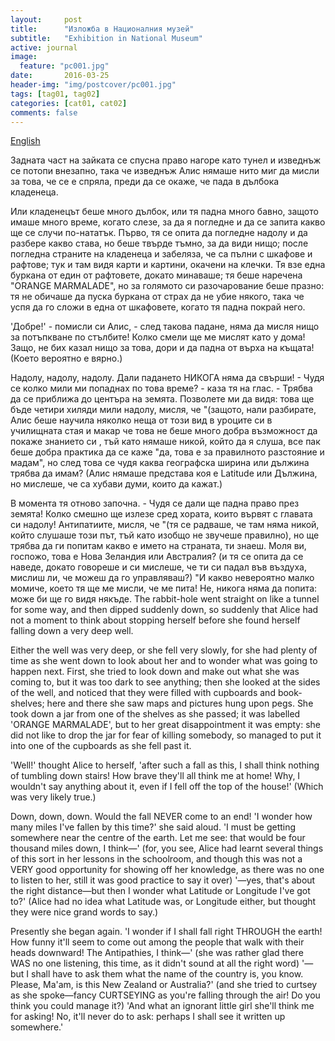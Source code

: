```yaml
---
layout:     post
title:      "Изложба в Националния музей"
subtitle:   "Exhibition in National Museum"
active: journal
image:
  feature: "pc001.jpg"
date:       2016-03-25
header-img: "img/postcover/pc001.jpg"
tags: [tag01, tag02]
categories: [cat01, cat02]
comments: false
---
```


<p><a href="#english">English</a></p>

Задната част на зайката се спусна право нагоре като тунел и изведнъж се потопи внезапно, така че изведнъж Алис нямаше нито миг да мисли за това, че се е спряла, преди да се окаже, че пада в дълбока кладенеца.

  Или кладенецът беше много дълбок, или тя падна много бавно, защото имаше много време, когато слезе, за да я погледне и да се запита какво ще се случи по-нататък. Първо, тя се опита да погледне надолу и да разбере какво става, но беше твърде тъмно, за да види нищо; после погледна страните на кладенеца и забеляза, че са пълни с шкафове и рафтове; тук и там видя карти и картини, окачени на клечки. Тя взе една буркана от един от рафтовете, докато минаваше; тя беше наречена "ORANGE MARMALADE", но за голямото си разочарование беше празно: тя не обичаше да пуска буркана от страх да не убие някого, така че успя да го сложи в една от шкафовете, когато тя падна покрай него.

  'Добре!' - помисли си Алис, - след такова падане, няма да мисля нищо за потъпкване по стълбите! Колко смели ще ме мислят като у дома! Защо, не бих казал нищо за това, дори и да падна от върха на къщата! (Което вероятно е вярно.)

  Надолу, надолу, надолу. Дали падането НИКОГА няма да свърши! - Чудя се колко мили ми попаднах по това време? - каза тя на глас. - Трябва да се приближа до центъра на земята. Позволете ми да видя: това ще бъде четири хиляди мили надолу, мисля, че "(защото, нали разбирате, Алис беше научила няколко неща от този вид в уроците си в училищната стая и макар че това не беше много добра възможност да покаже знанието си , тъй като нямаше никой, който да я слуша, все пак беше добра практика да се каже "да, това е за правилното разстояние и мадам", но след това се чудя каква географска ширина или дължина трябва да имам? (Алис нямаше представа коя е Latitude или Дължина, но мислеше, че са хубави думи, които да кажат.)

  В момента тя отново започна. - Чудя се дали ще падна право през земята! Колко смешно ще излезе сред хората, които вървят с главата си надолу! Антипатиите, мисля, че "(тя се радваше, че там няма никой, който слушаше този път, тъй като изобщо не звучеше правилно), но ще трябва да ги попитам какво е името на страната, ти знаеш. Моля ви, госпожо, това е Нова Зеландия или Австралия? (и тя се опита да се наведе, докато говореше и си мислеше, че ти си падал във въздуха, мислиш ли, че можеш да го управляваш?) "И какво невероятно малко момиче, което тя ще ме мисли, че ме пита! Не, никога няма да попита: може би ще го видя някъде.
<span class="text-muted"><a name="english"></a>
  The rabbit-hole went straight on like a tunnel for some way, and then  dipped suddenly down, so suddenly that Alice had not a moment to think  about stopping herself before she found herself falling down a very deep  well.

  Either the well was very deep, or she fell very slowly, for she had  plenty of time as she went down to look about her and to wonder what was  going to happen next. First, she tried to look down and make out what  she was coming to, but it was too dark to see anything; then she  looked at the sides of the well, and noticed that they were filled with  cupboards and book-shelves; here and there she saw maps and pictures  hung upon pegs. She took down a jar from one of the shelves as  she passed; it was labelled 'ORANGE MARMALADE', but to her great  disappointment it was empty: she did not like to drop the jar for fear  of killing somebody, so managed to put it into one of the cupboards as  she fell past it.

  'Well!' thought Alice to herself, 'after such a fall as this, I shall  think nothing of tumbling down stairs! How brave they'll all think me at  home! Why, I wouldn't say anything about it, even if I fell off the top  of the house!' (Which was very likely true.)

  Down, down, down. Would the fall NEVER come to an end! 'I wonder how  many miles I've fallen by this time?' she said aloud. 'I must be getting  somewhere near the centre of the earth. Let me see: that would be four  thousand miles down, I think&mdash;' (for, you see, Alice had learnt several  things of this sort in her lessons in the schoolroom, and though this  was not a VERY good opportunity for showing off her knowledge, as there  was no one to listen to her, still it was good practice to say it over)  '&mdash;yes, that's about the right distance&mdash;but then I wonder what Latitude  or Longitude I've got to?' (Alice had no idea what Latitude was, or  Longitude either, but thought they were nice grand words to say.)

  Presently she began again. 'I wonder if I shall fall right THROUGH the  earth! How funny it'll seem to come out among the people that walk with  their heads downward! The Antipathies, I think&mdash;' (she was rather glad  there WAS no one listening, this time, as it didn't sound at all the  right word) '&mdash;but I shall have to ask them what the name of the country  is, you know. Please, Ma'am, is this New Zealand or Australia?' (and  she tried to curtsey as she spoke&mdash;fancy CURTSEYING as you're falling  through the air! Do you think you could manage it?) 'And what an  ignorant little girl she'll think me for asking! No, it'll never do to  ask: perhaps I shall see it written up somewhere.'
</span>
